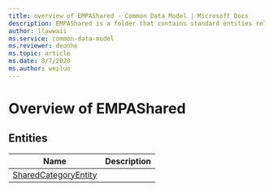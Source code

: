 ```yaml
---
title: overview of EMPAShared - Common Data Model | Microsoft Docs
description: EMPAShared is a folder that contains standard entities related to the Common Data Model.
author: llawwaii
ms.service: common-data-model
ms.reviewer: deonhe
ms.topic: article
ms.date: 8/7/2020
ms.author: weiluo
---
```


# Overview of EMPAShared


## Entities

|Name|Description|
|---|---|
|[SharedCategoryEntity](SharedCategoryEntity.md)||
